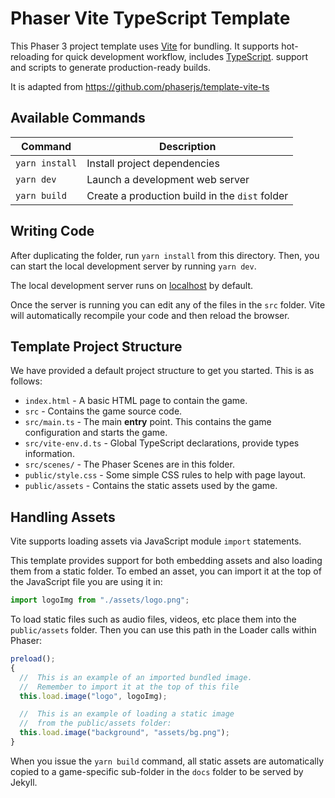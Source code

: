 # Phaser Vite TypeScript Template

This Phaser 3 project template uses [Vite](https://vitejs.dev/) for bundling. It supports hot-reloading for quick development workflow, includes [TypeScript](https://www.typescriptlang.org/). support and scripts to generate production-ready builds.

It is adapted from https://github.com/phaserjs/template-vite-ts

## Available Commands

| Command        | Description                                    |
| -------------- | ---------------------------------------------- |
| `yarn install` | Install project dependencies                   |
| `yarn dev`     | Launch a development web server                |
| `yarn build`   | Create a production build in the `dist` folder |

## Writing Code

After duplicating the folder, run `yarn install` from this directory.
Then, you can start the local development server by running `yarn dev`.

The local development server runs on [localhost](http://localhost:8080) by default.

Once the server is running you can edit any of the files in the `src` folder. Vite will automatically recompile your code and then reload the browser.

## Template Project Structure

We have provided a default project structure to get you started. This is as follows:

- `index.html` - A basic HTML page to contain the game.
- `src` - Contains the game source code.
- `src/main.ts` - The main **entry** point. This contains the game configuration and starts the game.
- `src/vite-env.d.ts` - Global TypeScript declarations, provide types information.
- `src/scenes/` - The Phaser Scenes are in this folder.
- `public/style.css` - Some simple CSS rules to help with page layout.
- `public/assets` - Contains the static assets used by the game.

## Handling Assets

Vite supports loading assets via JavaScript module `import` statements.

This template provides support for both embedding assets and also loading them from a static folder. To embed an asset, you can import it at the top of the JavaScript file you are using it in:

```js
import logoImg from "./assets/logo.png";
```

To load static files such as audio files, videos, etc place them into the `public/assets` folder. Then you can use this path in the Loader calls within Phaser:

```js
preload();
{
  //  This is an example of an imported bundled image.
  //  Remember to import it at the top of this file
  this.load.image("logo", logoImg);

  //  This is an example of loading a static image
  //  from the public/assets folder:
  this.load.image("background", "assets/bg.png");
}
```

When you issue the `yarn build` command, all static assets are automatically copied to a game-specific sub-folder in the `docs` folder to be served by Jekyll.
